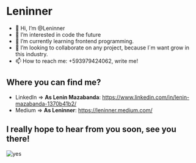 # Leninner


- 👋 Hi, I’m @Leninner
- 👀 I’m interested in code the future
- 🌱 I’m currently learning frontend programming. 
- 💞️ I’m looking to collaborate on any project, because I´m want grow in this industry.
- 📫 How to reach me: +593979424062, write me!

## Where you can find me?

- LinkedIn => **As Lenin Mazabanda**: https://www.linkedin.com/in/lenin-mazabanda-1370b41b2/
- Medium => **As Leninner**: https://leninner.medium.com/

## I really hope to hear from you soon, **see you there!**

<!---
Leninner/Leninner is a ✨ special ✨ repository because its `README.md` (this file) appears on your GitHub profile.
You can click the Preview link to take a look at your changes.
--->

![yes](https://images.unsplash.com/photo-1630370426803-fa2b6cef3145?ixid=MnwxMjA3fDB8MHxlZGl0b3JpYWwtZmVlZHwyfHx8ZW58MHx8fHw%3D&ixlib=rb-1.2.1&auto=format&fit=crop&w=500&q=60)
